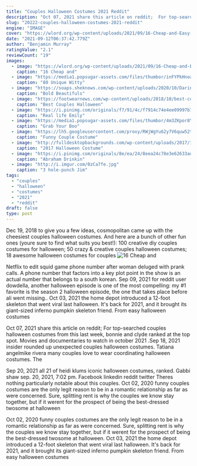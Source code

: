 ```yaml
---
title: "Couples Halloween Costumes 2021 Reddit"
description: "Oct 07, 2021 share this article on reddit;  For top-searched couples halloween costumes from this last week, bonnie and clyde ranked at the top spot. Movies and documentaries to watch in october 2021 ."
slug: "20222-couples-halloween-costumes-2021-reddit"
engine: "IMAGE"
cover: "https://wlord.org/wp-content/uploads/2021/09/16-Cheap-and-Easy-Couples-Costumes-That-Are-Perfect-For-1536x864.jpg"
date: "2021-09-12T06:37:42.779Z"
author: "Benjamin Murray"
ratingValue: "2.1"
reviewCount: "19"
images:
  - image: "https://wlord.org/wp-content/uploads/2021/09/16-Cheap-and-Easy-Couples-Costumes-That-Are-Perfect-For-1536x864.jpg"
    caption: "16 Cheap and"
  - image: "https://media1.popsugar-assets.com/files/thumbor/inFYPkHnoaBivwgSkTuEBa95ITY/fit-in/1200x630/filters:format_auto-!!-:strip_icc-!!-:fill-!white!-/2021/09/30/607/n/3019466/31c335c46155bcdd2053d0.82318597_.png"
    caption: "80 Unique Witty"
  - image: "https://soaps.sheknows.com/wp-content/uploads/2020/10/Darin-Brooks-Kelly-Kruger-Halloween-costumes-BB-JJ-1.jpg?w=1024"
    caption: "Bold Beautifuls"
  - image: "https://footwearnews.com/wp-content/uploads/2018/10/best-couples-halloween-costumes.jpg"
    caption: "Best Couples Halloween"
  - image: "https://i.pinimg.com/originals/f7/91/4c/f7914c74e4ee09997b7aa7ac25c8c214.jpg"
    caption: "Real life Emily"
  - image: "https://media1.popsugar-assets.com/files/thumbor/4m3ZKpor8YSyCY_5mRhyIIBxvn8/0x75:1451x837/fit-in/1200x630/filters:format_auto-!!-:strip_icc-!!-/2021/09/20/787/n/3019466/2e65d2096148caceca8181.32900646_.jpg"
    caption: "Grab Your Boo"
  - image: "https://lh5.googleusercontent.com/proxy/RWjWgYu62y7V6quw52ts7bRTqsYkkezkFcQrl2FiBrvnGtzq122jc_ATs_8Lk_2cQ0Rfu-jXteOf6mGXrEvMFZkzRZSfhsyoYFWgI8qMNYlTFuEKQNBwCOIlafqpfSEypRNPAzdlaKdAlellOjlJMhSv9FWKwoaaHovG4azZrSzbAM7mFXd0wSpi6tz5PUdqSQ=w1200-h630-p-k-no-nu"
    caption: "Funny Couple Costume"
  - image: "http://fulldesktopbackgrounds.com/wp-content/uploads/2017/10/halloween-costume-for-couples-5-768x1154.jpg"
    caption: "2017 Halloween Costume"
  - image: "https://i.pinimg.com/originals/8e/ea/24/8eea24c78e3e62633adc5c80c6695c8a.jpg"
    caption: "Abraham Drinkin"
  - image: "http://i.imgur.com/0zCa7fe.jpg"
    caption: "3 hole-punch Jim"
tags:
  - "couples"
  - "halloween"
  - "costumes"
  - "2021"
  - "reddit"
draft: false
type: post
---
```


Dec 19, 2018 to give you a few ideas, cosmopolitan came up with the cheesiest couples halloween costumes. And here are a bunch of other fun ones (youre sure to find what suits you best!): 100 creative diy couples costumes for halloween; 50 crazy & creative couples halloween costumes; 18 awesome halloween costumes for couples
![16 Cheap and](https://wlord.org/wp-content/uploads/2021/09/16-Cheap-and-Easy-Couples-Costumes-That-Are-Perfect-For-1536x864.jpg "16 Cheap and")

Netflix to edit squid game phone number after woman deluged with prank calls. A phone number that factors into a key plot point in the show is an actual number that belongs to a south korean. Sep 09, 2021 for reddit user dowdella, another halloween episode is one of the most compelling: my #1 favorite is the season 2 halloween episode, the one that takes place before ali went missing.. Oct 03, 2021 the home depot introduced a 12-foot skeleton that went viral last halloween. It&#39;s back for 2021, and it brought its giant-sized inferno pumpkin skeleton friend.  From easy halloween costumes
<!--inArticleAds-->

<!--galleryOne-->

Oct 07, 2021 share this article on reddit;  For top-searched couples halloween costumes from this last week, bonnie and clyde ranked at the top spot. Movies and documentaries to watch in october 2021 .Sep 18, 2021 insider rounded up unexpected couples halloween costumes. Tatiana angelmike rivera many couples love to wear coordinating halloween costumes. The
<!--inArticleAds-->

<!--galleryTwo-->

Sep 20, 2021 all 21 of heidi klums iconic halloween costumes, ranked. Gabbi shaw sep. 20, 2021, 7:02 pm. Facebook linkedin reddit twitter  Theres nothing particularly notable about this couples. Oct 02, 2020 funny couples costumes are the only legit reason to be in a romantic relationship as far as were concerned. Sure, splitting rent is why the couples we know stay together, but if it werent for the prospect of being the best-dressed twosome at halloween
<!--galleryThree-->

Oct 02, 2020 funny couples costumes are the only legit reason to be in a romantic relationship as far as were concerned. Sure, splitting rent is why the couples we know stay together, but if it werent for the prospect of being the best-dressed twosome at halloween. Oct 03, 2021 the home depot introduced a 12-foot skeleton that went viral last halloween. It's back for 2021, and it brought its giant-sized inferno pumpkin skeleton friend.  From easy halloween costumes